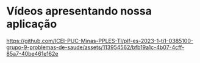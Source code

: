 # Vídeos apresentando nossa aplicação

https://github.com/ICEI-PUC-Minas-PPLES-TI/plf-es-2023-1-ti1-0385100-grupo-9-problemas-de-saude/assets/113954562/bfb19a1c-4b07-4cff-85a7-40be461e162e

